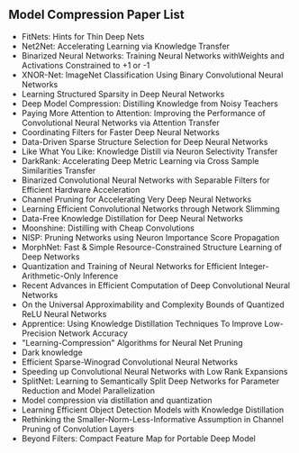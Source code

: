 <h2> Model Compression Paper List </h2>



<ul>

                             

 <li><a target="_blank" href="https://github.com/manjunath5496/Model-Compression-Paper-List/blob/master/moc(1).pdf" style="text-decoration:none;">FitNets: Hints for Thin Deep Nets</a></li>

 <li><a target="_blank" href="https://github.com/manjunath5496/Model-Compression-Paper-List/blob/master/moc(2).pdf" style="text-decoration:none;">Net2Net: Accelerating Learning via Knowledge Transfer</a></li>

<li><a target="_blank" href="https://github.com/manjunath5496/Model-Compression-Paper-List/blob/master/moc(3).pdf" style="text-decoration:none;">Binarized Neural Networks: Training Neural Networks withWeights and Activations Constrained to +1 or -1</a></li>
 <li><a target="_blank" href="https://github.com/manjunath5496/Model-Compression-Paper-List/blob/master/moc(4).pdf" style="text-decoration:none;">XNOR-Net: ImageNet Classification Using Binary Convolutional Neural Networks</a></li>                              
<li><a target="_blank" href="https://github.com/manjunath5496/Model-Compression-Paper-List/blob/master/moc(5).pdf" style="text-decoration:none;">Learning Structured Sparsity in Deep Neural Networks</a></li>
<li><a target="_blank" href="https://github.com/manjunath5496/Model-Compression-Paper-List/blob/master/moc(6).pdf" style="text-decoration:none;">Deep Model Compression: Distilling Knowledge from Noisy Teachers</a></li>
 <li><a target="_blank" href="https://github.com/manjunath5496/Model-Compression-Paper-List/blob/master/moc(7).pdf" style="text-decoration:none;">Paying More Attention to Attention: Improving the Performance of Convolutional Neural Networks via Attention Transfer</a></li>

 <li><a target="_blank" href="https://github.com/manjunath5496/Model-Compression-Paper-List/blob/master/moc(8).pdf" style="text-decoration:none;"> Coordinating Filters for Faster Deep Neural Networks </a></li>
   <li><a target="_blank" href="https://github.com/manjunath5496/Model-Compression-Paper-List/blob/master/moc(9).pdf" style="text-decoration:none;">Data-Driven Sparse Structure Selection for Deep Neural Networks</a></li>
  
   
 <li><a target="_blank" href="https://github.com/manjunath5496/Model-Compression-Paper-List/blob/master/moc(10).pdf" style="text-decoration:none;">Like What You Like: Knowledge Distill via Neuron Selectivity Transfer </a></li>                              
<li><a target="_blank" href="https://github.com/manjunath5496/Model-Compression-Paper-List/blob/master/moc(11).pdf" style="text-decoration:none;">DarkRank: Accelerating Deep Metric Learning via Cross Sample Similarities Transfer</a></li>
<li><a target="_blank" href="https://github.com/manjunath5496/Model-Compression-Paper-List/blob/master/moc(12).pdf" style="text-decoration:none;">Binarized Convolutional Neural Networks with Separable Filters for Efficient Hardware Acceleration</a></li>
<li><a target="_blank" href="https://github.com/manjunath5496/Model-Compression-Paper-List/blob/master/moc(13).pdf" style="text-decoration:none;">Channel Pruning for Accelerating Very Deep Neural Networks</a></li>

<li><a target="_blank" href="https://github.com/manjunath5496/Model-Compression-Paper-List/blob/master/moc(14).pdf" style="text-decoration:none;">Learning Efficient Convolutional Networks through Network Slimming</a></li>
                              
<li><a target="_blank" href="https://github.com/manjunath5496/Model-Compression-Paper-List/blob/master/moc(15).pdf" style="text-decoration:none;">Data-Free Knowledge Distillation for Deep Neural Networks</a></li>

<li><a target="_blank" href="https://github.com/manjunath5496/Model-Compression-Paper-List/blob/master/moc(16).pdf" style="text-decoration:none;">Moonshine: Distilling with Cheap Convolutions</a></li>

  <li><a target="_blank" href="https://github.com/manjunath5496/Model-Compression-Paper-List/blob/master/moc(17).pdf" style="text-decoration:none;">NISP: Pruning Networks using Neuron Importance Score Propagation</a></li>   
  
<li><a target="_blank" href="https://github.com/manjunath5496/Model-Compression-Paper-List/blob/master/moc(18).pdf" style="text-decoration:none;">MorphNet: Fast & Simple Resource-Constrained Structure Learning of Deep Networks</a></li> 

  
<li><a target="_blank" href="https://github.com/manjunath5496/Model-Compression-Paper-List/blob/master/moc(19).pdf" style="text-decoration:none;">Quantization and Training of Neural Networks for Efficient Integer-Arithmetic-Only Inference</a></li> 

<li><a target="_blank" href="https://github.com/manjunath5496/Model-Compression-Paper-List/blob/master/moc(20).pdf" style="text-decoration:none;">Recent Advances in Efficient Computation of Deep Convolutional Neural Networks</a></li>

<li><a target="_blank" href="https://github.com/manjunath5496/Model-Compression-Paper-List/blob/master/moc(21).pdf" style="text-decoration:none;">On the Universal Approximability and Complexity Bounds of Quantized ReLU Neural Networks</a></li>
<li><a target="_blank" href="https://github.com/manjunath5496/Model-Compression-Paper-List/blob/master/moc(22).pdf" style="text-decoration:none;">Apprentice: Using Knowledge Distillation Techniques To Improve Low-Precision Network Accuracy</a></li> 
 <li><a target="_blank" href="https://github.com/manjunath5496/Model-Compression-Paper-List/blob/master/moc(23).pdf" style="text-decoration:none;">"Learning-Compression" Algorithms for Neural Net Pruning</a></li> 
 

   <li><a target="_blank" href="https://github.com/manjunath5496/Model-Compression-Paper-List/blob/master/moc(24).pdf" style="text-decoration:none;">Dark knowledge</a></li>
 
   <li><a target="_blank" href="https://github.com/manjunath5496/Model-Compression-Paper-List/blob/master/moc(25).pdf" style="text-decoration:none;">Efficient Sparse-Winograd Convolutional Neural Networks</a></li>                              
 <li><a target="_blank" href="https://github.com/manjunath5496/Model-Compression-Paper-List/blob/master/moc(26).pdf" style="text-decoration:none;">Speeding up Convolutional Neural Networks with Low Rank Expansions</a></li>
 <li><a target="_blank" href="https://github.com/manjunath5496/Model-Compression-Paper-List/blob/master/moc(27).pdf" style="text-decoration:none;">SplitNet: Learning to Semantically Split Deep Networks for Parameter Reduction and Model Parallelization</a></li>
   
 
   <li><a target="_blank" href="https://github.com/manjunath5496/Model-Compression-Paper-List/blob/master/moc(28).pdf" style="text-decoration:none;">Model compression via distillation and quantization</a></li>
 
   <li><a target="_blank" href="https://github.com/manjunath5496/Model-Compression-Paper-List/blob/master/moc(29).pdf" style="text-decoration:none;">Learning Efficient Object Detection Models with Knowledge Distillation </a></li>                              

  <li><a target="_blank" href="https://github.com/manjunath5496/Model-Compression-Paper-List/blob/master/moc(30).pdf" style="text-decoration:none;">Rethinking the Smaller-Norm-Less-Informative Assumption in Channel Pruning of Convolution Layers</a></li>
 
   <li><a target="_blank" href="https://github.com/manjunath5496/Model-Compression-Paper-List/blob/master/moc(31).pdf" style="text-decoration:none;">Beyond Filters: Compact Feature Map for Portable Deep Model</a></li> 
    </ul>
  
  
  
